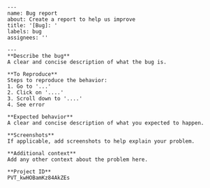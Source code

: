 
    ---
    name: Bug report
    about: Create a report to help us improve
    title: '[Bug]: '
    labels: bug
    assignees: ''

    ---
    **Describe the bug**
    A clear and concise description of what the bug is.

    **To Reproduce**
    Steps to reproduce the behavior:
    1. Go to '...'
    2. Click on '....'
    3. Scroll down to '....'
    4. See error

    **Expected behavior**
    A clear and concise description of what you expected to happen.

    **Screenshots**
    If applicable, add screenshots to help explain your problem.

    **Additional context**
    Add any other context about the problem here.

    **Project ID**
    PVT_kwHOBamKz84AkZEs
    